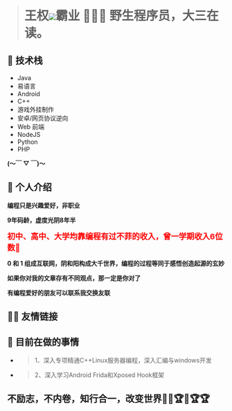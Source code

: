 
> <span style="font-size: 28px;font-weight: bold;">王权<img src="https://wqby-1304194722.cos.ap-nanjing.myqcloud.com/img/下载.png"/>霸业 🏋🏻‍♂️ 野生程序员，大三在读。</span>

## 🥽 技术栈

- Java<el-progress :percentage="95" />
- 易语言<el-progress :percentage="100"  />
- Android<el-progress :percentage="60" />
- C++<el-progress :percentage="80" />
- 游戏外挂制作<el-progress :percentage="80"  />
- 安卓/网页协议逆向<el-progress :percentage="100"  />
- Web 前端<el-progress :percentage="90"  />
- NodeJS<el-progress :percentage="80" />
- Python<el-progress :percentage="10"  />
- PHP<el-progress :percentage="40"  />

**(～￣ ▽ ￣)～**

## 🤳 个人介绍

**编程只是兴趣爱好，非职业**

**9年码龄，虚度光阴8年半**

<span  style="font-size: 18px;font-weight: bold;color:red">初中、高中、大学均靠编程有过不菲的收入，曾一学期收入6位数🥴</span>

<!-- <font color='red'> 初中、高中、大学均靠编程有过不菲的收入，大一下学期曾收入6位数，且引以为傲</font> -->

**0 和 1 组成互联网，阴和阳构成大千世界，编程的过程等同于感悟创造起源的玄妙**

**如果你对我的文章存有不同观点，那一定是你对了**

**有编程爱好的朋友可以联系我交换友联**



## 🐱‍🐉 友情链接
<Friend/>

## 💎 目前在做的事情


- > 1、深入专项精通C++Linux服务器编程，深入汇编与windows开发
- > 2、深入学习Android Frida和Xposed Hook框架

## 不励志，不内卷，知行合一，改变世界🏅🏅🏆🏅🏆🏆

